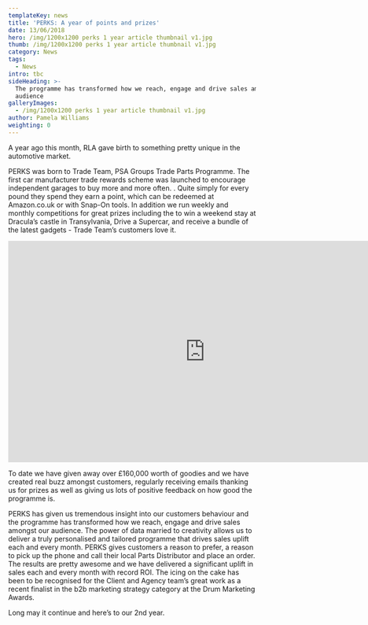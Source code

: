 ```yaml
---
templateKey: news
title: 'PERKS: A year of points and prizes'
date: 13/06/2018
hero: /img/1200x1200 perks 1 year article thumbnail v1.jpg
thumb: /img/1200x1200 perks 1 year article thumbnail v1.jpg
category: News
tags:
  - News
intro: tbc
sideHeading: >-
  The programme has transformed how we reach, engage and drive sales amongst our
  audience
galleryImages:
  - /img/1200x1200 perks 1 year article thumbnail v1.jpg
author: Pamela Williams
weighting: 0
---
```

A year ago this month, RLA gave birth to something pretty unique in the automotive market.

PERKS was born to Trade Team, PSA Groups Trade Parts Programme. The first car manufacturer trade rewards scheme was launched to encourage independent garages to buy more and more often. . Quite simply for every pound they spend they earn a point, which can be redeemed at Amazon.co.uk or with Snap-On tools. In addition we run weekly and monthly competitions for great prizes including the to win a weekend stay at Dracula’s castle in Transylvania, Drive a Supercar, and receive a bundle of the latest gadgets - Trade Team’s customers love it.

<iframe src="https://player.vimeo.com/video/246992866?title=0&byline=0&portrait=0" width="800" height="450" frameborder="0" webkitallowfullscreen mozallowfullscreen allowfullscreen></iframe>

To date we have given away over £160,000 worth of goodies and we have created real buzz amongst customers, regularly receiving emails thanking us for prizes as well as giving us lots of positive feedback on how good the programme is.

PERKS has given us tremendous insight into our customers behaviour and the programme has transformed how we reach, engage and drive sales amongst our audience. The power of data married to creativity allows us to deliver a truly personalised and tailored programme that drives sales uplift each and every month. PERKS gives customers a reason to prefer, a reason to pick up the phone and call their local Parts Distributor and place an order. The results are pretty awesome and we have delivered a significant uplift in sales each and every month with record ROI. The icing on the cake has been to be recognised for the Client and Agency team’s great work as a recent finalist in the b2b marketing strategy category at the Drum Marketing Awards.

Long may it continue and here’s to our 2nd year.
